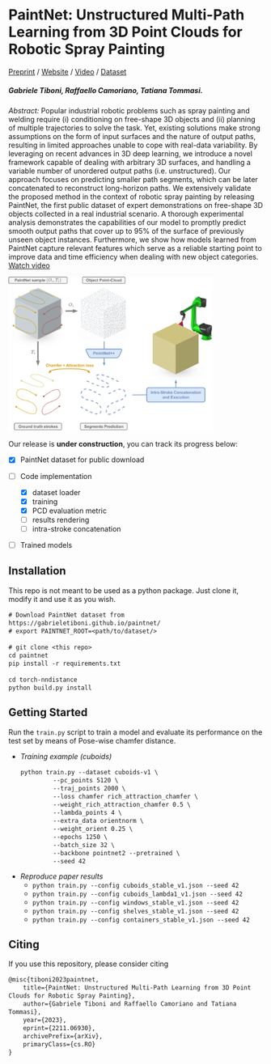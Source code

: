 # PaintNet: Unstructured Multi-Path Learning from 3D Point Clouds for Robotic Spray Painting

[Preprint](https://arxiv.org/abs/2211.06930) / [Website](https://gabrieletiboni.github.io/paintnet/) / [Video](https://gabrieletiboni.github.io/paintnet/) / [Dataset](https://zenodo.org/records/10105273)

##### Gabriele Tiboni, Raffaello Camoriano, Tatiana Tommasi.

*Abstract:* Popular industrial robotic problems such as spray painting and welding require (i) conditioning on free-shape 3D objects and (ii) planning of multiple trajectories to solve the task. Yet, existing solutions make strong assumptions on the form of input surfaces and the nature of output paths, resulting in limited approaches unable to cope with real-data variability. By leveraging on recent advances in 3D deep learning, we introduce a novel framework capable of dealing with arbitrary 3D surfaces, and handling a variable number of unordered output paths (i.e. unstructured). Our approach focuses on predicting smaller path segments, which can be later concatenated to reconstruct long-horizon paths. We extensively validate the proposed method in the context of robotic spray painting by releasing PaintNet, the first public dataset of expert demonstrations on free-shape 3D objects collected in a real industrial scenario. A thorough experimental analysis demonstrates the capabilities of our model to promptly predict smooth output paths that cover up to 95% of the surface of previously unseen object instances. Furthermore, we show how models learned from PaintNet capture relevant features which serve as a reliable starting point to improve data and time efficiency when dealing with new object categories. [Watch video](https://gabrieletiboni.github.io/paintnet/)


<img src="docs/assets/img/paintnet_overview_v2.png" style="width: 80%; max-width: 900px; max-height: 320px;" />


Our release is **under construction**, you can track its progress below:

- [x] PaintNet dataset for public download
- [ ] Code implementation
	- [x] dataset loader
	- [x] training
	- [x] PCD evaluation metric
	- [ ] results rendering
	- [ ] intra-stroke concatenation
- [ ] Trained models


## Installation
This repo is not meant to be used as a python package. Just clone it, modify it and use it as you wish.
```
# Download PaintNet dataset from https://gabrieletiboni.github.io/paintnet/
# export PAINTNET_ROOT=<path/to/dataset/>

# git clone <this repo>
cd paintnet
pip install -r requirements.txt

cd torch-nndistance
python build.py install
```


## Getting Started
Run the `train.py` script to train a model and evaluate its performance on the test set by means of Pose-wise chamfer distance.

- *Training example (cuboids)*
	```
	python train.py --dataset cuboids-v1 \
			 --pc_points 5120 \
			 --traj_points 2000 \
			 --loss chamfer rich_attraction_chamfer \
			 --weight_rich_attraction_chamfer 0.5 \
			 --lambda_points 4 \
			 --extra_data orientnorm \
			 --weight_orient 0.25 \
			 --epochs 1250 \
			 --batch_size 32 \
			 --backbone pointnet2 --pretrained \
			 --seed 42
	```
- *Reproduce paper results* 
    - `python train.py --config cuboids_stable_v1.json --seed 42`
    - `python train.py --config cuboids_lambda1_v1.json --seed 42`
    - `python train.py --config windows_stable_v1.json --seed 42`
    - `python train.py --config shelves_stable_v1.json --seed 42`
    - `python train.py --config containers_stable_v1.json --seed 42`


## Citing
If you use this repository, please consider citing
```
@misc{tiboni2023paintnet,
	title={PaintNet: Unstructured Multi-Path Learning from 3D Point Clouds for Robotic Spray Painting}, 
	author={Gabriele Tiboni and Raffaello Camoriano and Tatiana Tommasi},
	year={2023},
	eprint={2211.06930},
	archivePrefix={arXiv},
	primaryClass={cs.RO}
}
```
